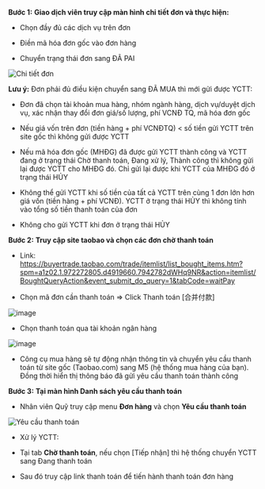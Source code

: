 **Bước 1:** **Giao dịch viên truy cập màn hình chi tiết đơn và thực hiện:**

- Chọn đầy đủ các dịch vụ trên đơn

- Điền mã hóa đơn gốc vào đơn hàng

- Chuyển trạng thái đơn sang ĐÃ PAI

![Chi tiết đơn](https://user-images.githubusercontent.com/76998374/105937552-64545800-6088-11eb-86c2-ba3869c92f6d.png)

**Lưu ý:** Đơn phải đủ điều kiện chuyển sang ĐÃ MUA thì mới gửi được YCTT:

- Đơn đã chọn tài khoản mua hàng, nhóm ngành hàng, dịch vụ/duyệt dịch vụ, xác nhận thay đổi đơn giá/số lượng, phí VCNĐ TQ, mã hóa đơn gốc

- Nếu giá vốn trên đơn (tiền hàng + phí VCNĐTQ) < số tiền gửi YCTT trên site gốc thì không gửi được YCTT

- Nếu mã hóa đơn gốc (MHĐG) đã được gửi YCTT thành công và YCTT đang ở trạng thái Chờ thanh toán, Đang xử lý, Thành công thì không gửi lại được YCTT cho MHĐG đó. Chỉ gửi lại được khi YCTT của MHĐG đó ở trạng thái HỦY

- Không thể gửi YCTT khi số tiền của tất cả YCTT trên cùng 1 đơn lớn hơn giá vốn (tiền hàng + phí VCNĐ). YCTT ở trạng thái HỦY thì không tính vào tổng số tiền thanh toán của đơn

- Không cho gửi YCTT khi đơn ở trạng thái HỦY

**Bước 2:** **Truy cập site taobao và chọn các đơn chờ thanh toán** 

- Link: https://buyertrade.taobao.com/trade/itemlist/list_bought_items.htm?spm=a1z02.1.972272805.d4919660.7942782dWHq9NR&action=itemlist/BoughtQueryAction&event_submit_do_query=1&tabCode=waitPay

- Chọn mã đơn cần thanh toán => Click Thanh toán [合并付款] 

![image](https://user-images.githubusercontent.com/76998374/105937825-eb093500-6088-11eb-8a81-d0bab1aeb20b.png)

- Chọn thanh toán qua tài khoản ngân hàng

![image](https://user-images.githubusercontent.com/76998374/105937882-02482280-6089-11eb-813e-7db9eb773d1d.png)

- Công cụ mua hàng sẽ tự động nhận thông tin và chuyển yêu cầu thanh toán từ site gốc (Taobao.com) sang M5 (hệ thống mua hàng của bạn).
Đồng thời hiển thị thông báo đã gửi yêu cầu thanh toán thành công

**Bước 3:** **Tại màn hình Danh sách yêu cầu thanh toán**

- Nhân viên Quỹ truy cập menu **Đơn hàng** và chọn **Yêu cầu thanh toán**

![Yêu cầu thanh toán](https://user-images.githubusercontent.com/76998374/105938890-b1392e00-608a-11eb-96fd-0d8a2cdcf022.png)

- Xử lý YCTT:

+ Tại tab **Chờ thanh toán**, nếu chọn [Tiếp nhận] thì hệ thống chuyển YCTT sang Đang thanh toán

+ Sau đó truy cập link thanh toán để tiến hành thanh toán đơn hàng







